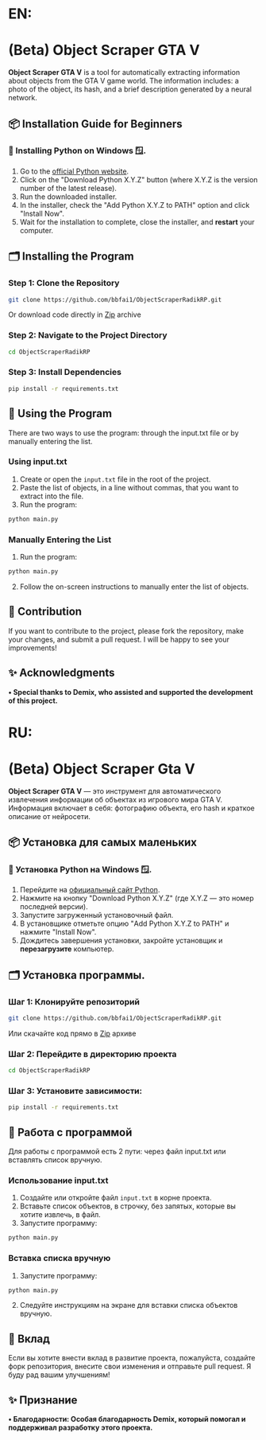 # EN:

# (Beta) Object Scraper GTA V

**Object Scraper GTA V** is a tool for automatically extracting information about objects from the GTA V game world. The information includes: a photo of the object, its hash, and a brief description generated by a neural network.

## 📦 Installation Guide for Beginners

### 🐍 Installing Python on Windows 🪟.

1. Go to the [official Python website](https://www.python.org/).
2. Click on the "Download Python X.Y.Z" button (where X.Y.Z is the version number of the latest release).
3. Run the downloaded installer.
4. In the installer, check the "Add Python X.Y.Z to PATH" option and click "Install Now".
5. Wait for the installation to complete, close the installer, and **restart** your computer.

## 🗂️ Installing the Program

### Step 1: Clone the Repository
```bash
git clone https://github.com/bbfai1/ObjectScraperRadikRP.git
```

Or download code directly in [Zip](https://github.com/bbfai1/ObjectScraperRadikRP/archive/refs/heads/main.zip) archive

### Step 2: Navigate to the Project Directory
```bash
cd ObjectScraperRadikRP
```

### Step 3: Install Dependencies
```bash
pip install -r requirements.txt
```

## 🚀 Using the Program
There are two ways to use the program: through the input.txt file or by manually entering the list.

### Using input.txt
1. Create or open the `input.txt` file in the root of the project.
2. Paste the list of objects, in a line without commas, that you want to extract into the file.
3. Run the program:
```bash 
python main.py
```

### Manually Entering the List
1. Run the program:
```bash 
python main.py
```
2. Follow the on-screen instructions to manually enter the list of objects.

## 🤝 Contribution
If you want to contribute to the project, please fork the repository, make your changes, and submit a pull request. I will be happy to see your improvements!

## ✨ Acknowledgments
**• Special thanks to Demix, who assisted and supported the development of this project.**



# RU:

# (Beta) Object Scraper Gta V

**Object Scraper GTA V** — это инструмент для автоматического извлечения информации об объектах из игрового мира GTA V. Информация включает в себя: фотографию объекта, его hash и краткое описание от нейросети.

## 📦 Установка для самых маленьких  

### 🐍 Установка Python на Windows 🪟.

1. Перейдите на [официальный сайт Python](https://www.python.org/).
2. Нажмите на кнопку "Download Python X.Y.Z" (где X.Y.Z — это номер последней версии).
3. Запустите загруженный установочный файл.
4. В установщике отметьте опцию "Add Python X.Y.Z to PATH" и нажмите "Install Now".
5. Дождитесь завершения установки, закройте установщик и **перезагрузите** компьютер.

## 🗂️ Установка программы.

### Шаг 1: Клонируйте репозиторий
```bash
git clone https://github.com/bbfai1/ObjectScraperRadikRP.git
```

Или скачайте код прямо в [Zip](https://github.com/bbfai1/ObjectScraperRadikRP/archive/refs/heads/main.zip) архиве

### Шаг 2: Перейдите в директорию проекта
```bash
cd ObjectScraperRadikRP
```

### Шаг 3: Установите зависимости: 
```bash
pip install -r requirements.txt
```

## 🚀 Работа с программой
Для работы с программой есть 2 пути: через файл input.txt или вставлять список вручную.

### Использование input.txt
1. Создайте или откройте файл `input.txt` в корне проекта.
2. Вставьте список объектов, в строчку, без запятых, которые вы хотите извлечь, в файл.
3. Запустите программу: 
```bash 
python main.py
```

### Вставка списка вручную
1. Запустите программу:
```bash 
python main.py
```
2. Следуйте инструкциям на экране для вставки списка объектов вручную.

## 🤝 Вклад
Если вы хотите внести вклад в развитие проекта, пожалуйста, создайте форк репозитория, внесите свои изменения и отправьте pull request. Я буду рад вашим улучшениям!

## ✨ Признание
**• Благодарности: Особая благодарность Demix, который помогал и поддерживал разработку этого проекта.**